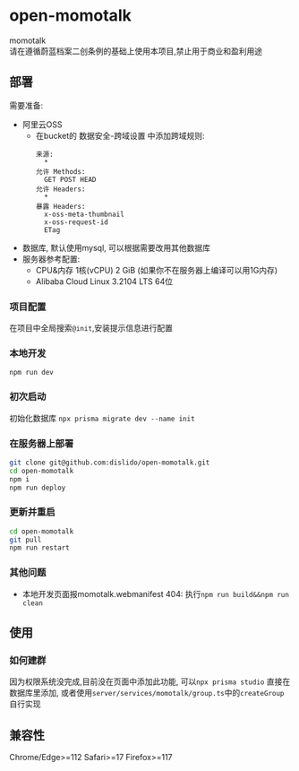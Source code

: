# open-momotalk
momotalk  
请在遵循蔚蓝档案二创条例的基础上使用本项目,禁止用于商业和盈利用途

## 部署
需要准备:
- 阿里云OSS
  - 在bucket的 数据安全-跨域设置 中添加跨域规则:
    ```
    来源:
      *
    允许 Methods:
      GET POST HEAD
    允许 Headers:
      *
    暴露 Headers:
      x-oss-meta-thumbnail
      x-oss-request-id
      ETag
    ```
- 数据库, 默认使用mysql, 可以根据需要改用其他数据库
- 服务器参考配置:
  - CPU&内存 1核(vCPU) 2 GiB (如果你不在服务器上编译可以用1G内存)
  - Alibaba Cloud Linux 3.2104 LTS 64位

### 项目配置
在项目中全局搜索`@init`,安装提示信息进行配置

### 本地开发
`npm run dev`

### 初次启动
初始化数据库 `npx prisma migrate dev --name init`

### 在服务器上部署
```bash
git clone git@github.com:dislido/open-momotalk.git
cd open-momotalk
npm i
npm run deploy
```

### 更新并重启
```bash
cd open-momotalk
git pull
npm run restart
```

### 其他问题
- 本地开发页面报momotalk.webmanifest 404: 执行`npm run build&&npm run clean`

## 使用
### 如何建群
因为权限系统没完成,目前没在页面中添加此功能, 可以`npx prisma studio` 直接在数据库里添加,
或者使用`server/services/momotalk/group.ts`中的`createGroup`自行实现

## 兼容性
Chrome/Edge>=112
Safari>=17
Firefox>=117
